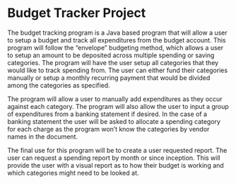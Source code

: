 # Budget Tracker Project

The budget tracking program is a Java based program that will allow a user to setup a budget and track all expenditures from the budget account. This program will follow the “envelope” budgeting method, which allows a user to setup an amount to be deposited across multiple spending or saving categories. The program will have the user setup all categories that they would like to track spending from. The user can either fund their categories manually or setup a monthly recurring payment that would be divided among the categories as specified. 

The program will allow a user to manually add expenditures as they occur against each category. The program will also allow the user to input a group of expenditures from a banking statement if desired. In the case of a banking statement the user will be asked to allocate a spending category for each charge as the program won’t know the categories by vendor names in the document. 

The final use for this program will be to create a user requested report. The user can request a spending report by month or since inception. This will provide the user with a visual report as to how their budget is working and which categories might need to be looked at. 


